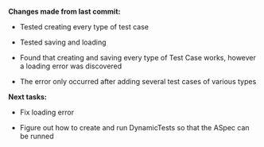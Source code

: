**Changes made from last commit:**

- Tested creating every type of test case

- Tested saving and loading

- Found that creating and saving every type of Test Case works, however a loading error was discovered
 
- The error only occurred after adding several test cases of various types
 
**Next tasks:**

- Fix loading error

- Figure out how to create and run DynamicTests so that the ASpec can be runned

